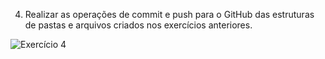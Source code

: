 4. Realizar as operações de commit e push para o GitHub das estruturas de pastas e arquivos criados nos exercícios anteriores.

![Exercício 4](C:\Users\jlps0\OneDrive\Documentos\Q4.png)